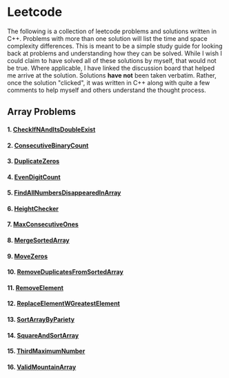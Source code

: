 # Leetcode
The following is a collection of leetcode problems and solutions written in C++.  Problems with more than one solution will list the time and space complexity differences.  This is meant to be a simple study guide for looking back at problems and understanding how they can be solved.  While I wish I could claim to have solved all of these solutions by myself, that would not be true.  Where applicable, I have linked the discussion board that helped me arrive at the solution.  Solutions **have not** been taken verbatim.  Rather, once the solution "clicked", it was written in C++ along with quite a few comments to help myself and others understand the thought process.

## Array Problems
#### 1.  [CheckIfNAndItsDoubleExist](https://github.com/paulburgess1357/Leetcode/Leetcode//CheckIfNAndItsDoubleExist.hpp)
#### 2.  [ConsecutiveBinaryCount](https://github.com/paulburgess1357/Leetcode/Leetcode//ConsecutiveBinaryCount.hpp)
#### 3.  [DuplicateZeros](https://github.com/paulburgess1357/Leetcode/Leetcode//DuplicateZeros.hpp)
#### 4.  [EvenDigitCount](https://github.com/paulburgess1357/Leetcode/Leetcode//EvenDigitCount.hpp)
#### 5.  [FindAllNumbersDisappearedInArray](https://github.com/paulburgess1357/Leetcode/Leetcode//FindAllNumbersDisappearedInArray.hpp)
#### 6.  [HeightChecker](https://github.com/paulburgess1357/Leetcode/Leetcode//HeightChecker.hpp)
#### 7.  [MaxConsecutiveOnes](https://github.com/paulburgess1357/Leetcode/Leetcode//MaxConsecutiveOnes.hpp)
#### 8.  [MergeSortedArray](https://github.com/paulburgess1357/Leetcode/Leetcode//MergeSortedArray.hpp)
#### 9.  [MoveZeros](https://github.com/paulburgess1357/Leetcode/Leetcode//MoveZeros.hpp)
#### 10.  [RemoveDuplicatesFromSortedArray](https://github.com/paulburgess1357/Leetcode/Leetcode//RemoveDuplicatesFromSortedArray.hpp)
#### 11.  [RemoveElement](https://github.com/paulburgess1357/Leetcode/Leetcode//RemoveElement.hpp)
#### 12.  [ReplaceElementWGreatestElement](https://github.com/paulburgess1357/Leetcode/Leetcode//ReplaceElementWGreatestElement.hpp)
#### 13.  [SortArrayByPariety](https://github.com/paulburgess1357/Leetcode/Leetcode//SortArrayByPariety.hpp)
#### 14.  [SquareAndSortArray](https://github.com/paulburgess1357/Leetcode/Leetcode//SquareAndSortArray.hpp)
#### 15.  [ThirdMaximumNumber](https://github.com/paulburgess1357/Leetcode/Leetcode//ThirdMaximumNumber.hpp)
#### 16.  [ValidMountainArray](https://github.com/paulburgess1357/Leetcode/Leetcode//ValidMountainArray.hpp)
